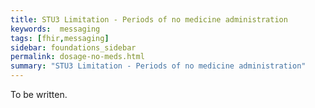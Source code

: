 ```yaml
---
title: STU3 Limitation - Periods of no medicine administration
keywords:  messaging
tags: [fhir,messaging]
sidebar: foundations_sidebar
permalink: dosage-no-meds.html
summary: "STU3 Limitation - Periods of no medicine administration"
---
```




To be written.


